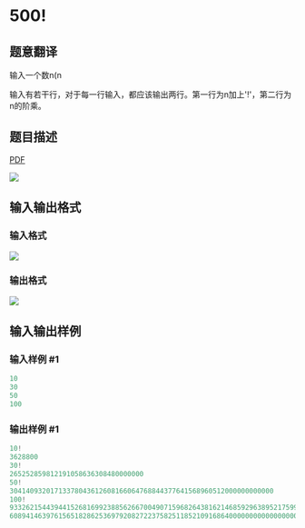 # 500!

## 题意翻译

输入一个数n(n

输入有若干行，对于每一行输入，都应该输出两行。第一行为n加上'!'，第二行为n的阶乘。

## 题目描述

[problemUrl]: https://uva.onlinejudge.org/index.php?option=com_onlinejudge&Itemid=8&category=8&page=show_problem&problem=564

[PDF](https://uva.onlinejudge.org/external/6/p623.pdf)

![](https://cdn.luogu.com.cn/upload/vjudge_pic/UVA623/5abfb0f5b95fac98bb1e93bb35b1859edcb9341b.png)

## 输入输出格式

### 输入格式

![](https://cdn.luogu.com.cn/upload/vjudge_pic/UVA623/aa382a4f6cb01764327356e48ac838c7584af77d.png)

### 输出格式

![](https://cdn.luogu.com.cn/upload/vjudge_pic/UVA623/0327a12361b0b32baca20b229445402044a8c05f.png)

## 输入输出样例

### 输入样例 #1

```cpp
10
30
50
100
```


### 输出样例 #1

```cpp
10!
3628800
30!
265252859812191058636308480000000
50!
30414093201713378043612608166064768844377641568960512000000000000
100!
93326215443944152681699238856266700490715968264381621468592963895217599993229915
608941463976156518286253697920827223758251185210916864000000000000000000000000
```


